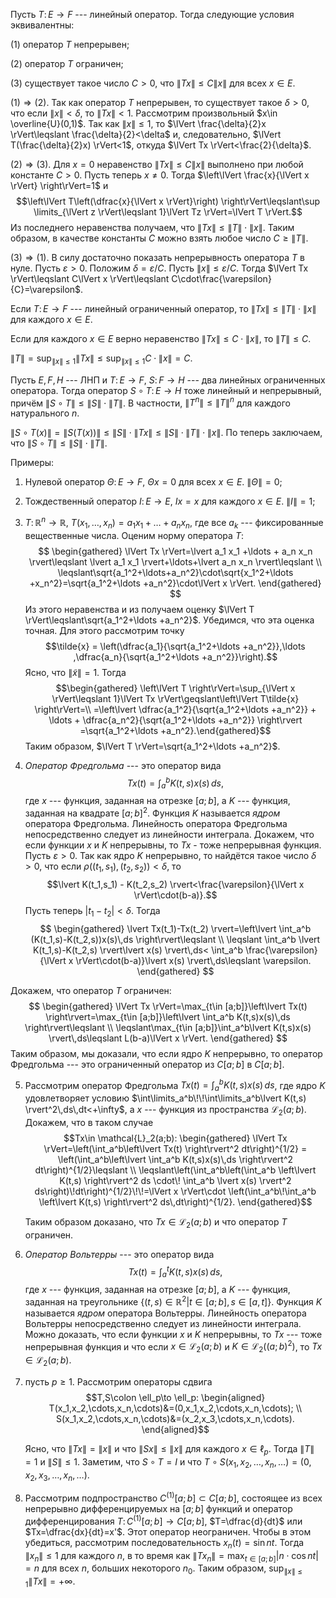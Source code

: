 Пусть $T\colon E\to F$ --- линейный оператор. Тогда следующие условия эквивалентны:

(1) оператор $T$ непрерывен;

(2) оператор $T$ ограничен;

(3) существует такое число $C>0$, что
    $\lVert Tx \rVert\leqslant C\lVert x \rVert$ для всех $x\in E$.

$(1)\Rightarrow (2)$. Так как оператор $T$ непрерывен, то существует такое $\delta>0$, что если $\lVert x \rVert<\delta$, то $\lVert Tx \rVert<1$. Рассмотрим произвольный $x\in \overline{U}(0,1)$.
Так как $\lVert x \rVert\leqslant 1$, то $\lVert \frac{\delta}{2}x \rVert\leqslant \frac{\delta}{2}<\delta$ и, следовательно, $\lVert T(\frac{\delta}{2}x) \rVert<1$, откуда $\lVert Tx \rVert<\frac{2}{\delta}$.

$(2)\Rightarrow (3)$. 
Для $x=0$ неравенство $\lVert Tx \rVert\leqslant C\lVert x \rVert$ выполнено при любой константе $C>0$. Пусть теперь $x\neq 0$. 
Тогда $\left\lVert \frac{x}{\lVert x \rVert} \right\rVert=1$ и $$\left\lVert T\left(\dfrac{x}{\lVert x \rVert}\right) \right\rVert\leqslant\sup \limits_{\lVert z \rVert\leqslant 1}\lVert Tz \rVert=\lVert T \rVert.$$
Из последнего неравенства получаем, что $\lVert Tx \rVert\leqslant \lVert T \rVert\cdot\lVert x \rVert$. 
Таким образом, в качестве константы $C$ можно взять любое число $C\geqslant \lVert T \rVert$.

$(3)\Rightarrow (1)$. 
В силу достаточно показать непрерывность оператора $T$ в нуле. 
Пусть $\varepsilon>0$. Положим $\delta = \varepsilon/C$.
Пусть $\lVert x \rVert\leqslant \varepsilon/C$. 
Тогда $\lVert Tx \rVert\leqslant C\lVert x \rVert\leqslant C\cdot\frac{\varepsilon}{C}=\varepsilon$.

Если $T\colon E\to F$ --- линейный ограниченный оператор, то $\lVert Tx \rVert\leqslant\lVert T \rVert\cdot\lVert x \rVert$ для каждого $x\in E$.

Если для каждого $x\in E$ верно неравенство $\lVert Tx \rVert\leqslant C\cdot\lVert x \rVert$, то $\lVert T \rVert\leqslant C$.

$\lVert T \rVert=\sup_{\lVert x \rVert\leqslant 1}\lVert Tx \rVert \leqslant \sup_{\lVert x \rVert\leqslant 1}C\cdot\lVert x \rVert=C$.

Пусть $E,F,H$ --- ЛНП и $T\colon E\to F$, $S\colon F\to H$ --- два линейных ограниченных оператора. 
Тогда оператор $S\circ T\colon E\to H$ тоже линейный и непрерывный, причём $\lVert S\circ T \rVert\leqslant \lVert S \rVert\cdot\lVert T \rVert$. 
В частности, $\lVert T^n \rVert\leqslant\lVert T \rVert^n$ для каждого натурального $n$.

$\lVert S\circ T(x) \rVert=\lVert S\left(T(x)\right) \rVert\leqslant\lVert S \rVert\cdot\lVert Tx\rVert\leqslant\lVert S \rVert\cdot\lVert T \rVert\cdot\lVert x \rVert$. 
По теперь заключаем, что $\lVert S\circ T \rVert\leqslant \lVert S \rVert\cdot\lVert T \rVert$.

Примеры:

1)  Нулевой оператор $\Theta\colon E\to F$, $\Theta x=0$ для всех
    $x\in E$. $\lVert \Theta \rVert=0$;

2)  Тождественный оператор $I\colon E\to E$, $Ix=x$ для каждого
    $x\in E$. $\lVert I \rVert=1$;

3)  $T\colon \mathbb{R}^n \to \mathbb{R}$,
    $T(x_1,\ldots,x_n)=a_1 x_1 +\ldots + a_n x_n$, где все $a_k$ ---
    фиксированные вещественные числа. 
    Оценим норму оператора $T$:
    $$
    \begin{gathered}
    \lVert Tx \rVert=\lvert a_1 x_1 +\ldots + a_n x_n \rvert\leqslant \lvert a_1 x_1 \rvert+\ldots+\lvert a_n x_n \rvert\leqslant
    \\
    \leqslant\sqrt{a_1^2+\ldots+a_n^2}\cdot\sqrt{x_1^2+\ldots +x_n^2}=\sqrt{a_1^2+\ldots +a_n^2}\cdot\lVert x \rVert.
    \end{gathered}
    $$
    Из этого неравенства и из получаем оценку
    $\lVert T \rVert\leqslant\sqrt{a_1^2+\ldots +a_n^2}$. Убедимся, что
    эта оценка точная. Для этого рассмотрим точку
    $$\tilde{x} = \left(\dfrac{a_1}{\sqrt{a_1^2+\ldots +a_n^2}},\ldots ,\dfrac{a_n}{\sqrt{a_1^2+\ldots +a_n^2}}\right).$$
    Ясно, что $\left\lVert \tilde{x} \right\rVert=1.$ Тогда
    $$\begin{gathered}
    \left\lVert T \right\rVert=\sup_{\lVert x \rVert\leqslant 1}\lVert Tx \rVert\geqslant\left\lVert T\tilde{x} \right\rVert=\\
    =\left\lvert \dfrac{a_1^2}{\sqrt{a_1^2+\ldots +a_n^2}} + \ldots + \dfrac{a_n^2}{\sqrt{a_1^2+\ldots +a_n^2}} \right\rvert
    =\sqrt{a_1^2+\ldots +a_n^2}.\end{gathered}$$ Таким образом,
    $\lVert T \rVert=\sqrt{a_1^2+\ldots +a_n^2}$.

4)  *Оператор Фредгольма* --- это оператор вида  $$Tx(t)=\int_a^b K(t,s)x(s)\,ds,$$ где $x$ --- функция, заданная на отрезке $[a;b]$, а $K$ --- функция, заданная на квадрате $[a;b]^2$.
    Функция $K$ называется *ядром* оператора Фредгольма. 
    Линейность оператора Фредгольма непосредственно следует из линейности интеграла. Докажем, что если функции $x$ и $K$ непрерывны, то $Tx$ - тоже непрерывная функция.
    Пусть $\varepsilon>0$. 
    Так как ядро $K$ непрерывно, то найдётся такое число $\delta>0$, что если $\rho((t_1,s_1),(t_2,s_2))<\delta$, то $$\lvert K(t_1,s_1) - K(t_2,s_2) \rvert<\frac{\varepsilon}{\lVert x \rVert\cdot(b-a)}.$$
    Пусть теперь $\lvert t_1-t_2 \rvert<\delta$. 
    Тогда
    $$
    \begin{gathered}
    \lvert Tx(t_1)-Tx(t_2) \rvert=\left\lvert \int_a^b (K(t_1,s)-K(t_2,s))x(s)\,ds \right\rvert\leqslant
    \\
    \leqslant \int_a^b \lvert K(t_1,s)-K(t_2,s) \rvert\lvert x(s) \rvert\,ds< \int_a^b \frac{\varepsilon}{\lVert x \rVert\cdot(b-a)}\lvert x(s) \rvert\,ds\leqslant \varepsilon.
    \end{gathered}
$$

Докажем, что оператор $T$ ограничен: 
$$
    \begin{gathered}
    \lVert Tx \rVert=\max_{t\in [a;b]}\left\lvert Tx(t) \right\rvert=\max_{t\in [a;b]}\left\lvert \int_a^b K(t,s)x(s)\,ds \right\rvert\leqslant
    \\
    \leqslant\max_{t\in [a;b]}\int_a^b\lvert K(t,s)x(s) \rvert\,ds\leqslant L(b-a)\lVert x \rVert.
    \end{gathered}
$$
Таким образом, мы доказали, что если ядро $K$ непрерывно, то оператор Фредгольма --- это ограниченный оператор из $C[a;b]$ в $C[a;b]$.

5) Рассмотрим оператор Фредгольма $Tx(t)=\int_a^b K(t,s)x(s)\,ds$, где ядро $K$ удовлетворяет условию $\int\limits_a^b\!\!\int\limits_a^b\lvert K(t,s) \rvert^2\,ds\,dt<+\infty$, а $x$ --- функция из пространства $\mathcal{L}_2(a;b)$. Докажем, что в таком случае 
   $$Tx\in \mathcal{L}_2(a;b): 
   \begin{gathered}
    \lVert Tx \rVert=\left(\int_a^b\left\lvert Tx(t) \right\rvert^2 dt\right)^{1/2} = \left(\int_a^b\left\lvert \int_a^b K(t,s)x(s)\,ds \right\rvert^2 dt\right)^{1/2}\leqslant
    \\
    \leqslant\left(\int_a^b\left(\int_a^b \left\lvert K(t,s) \right\rvert^2 ds \cdot\! \int_a^b \lvert x(s) \rvert^2 ds\right)\!dt\right)^{1/2}\!\!=\lVert x \rVert\cdot \left(\int_a^b\!\int_a^b \left\lvert K(t,s) \right\rvert^2 ds\,dt\right)^{1/2}.
    \end{gathered}$$

    Таким образом доказано, что $Tx\in \mathcal{L}_2(a;b)$ и что
    оператор $T$ ограничен.

6)  *Оператор Вольтерры* --- это оператор вида $$Tx(t)=\int_a^t K(t,s)x(s)\,ds,$$ где $x$ --- функция, заданная на отрезке $[a;b]$, а $K$ --- функция, заданная на треугольнике
    $\left\lbrace (t,s)\in\mathbb{R}^2 \left|\right. t\in [a;b], s\in [a,t] \right\rbrace$.
    Функция $K$ называется *ядром* оператора Вольтерры. Линейность оператора Вольтерры непосредственно следует из линейности интеграла.
    Можно доказать, что если функции $x$ и $K$ непрерывны, то $Tx$ --- тоже непрерывная функция и что если $x\in \mathcal{L}_2(a;b)$ и
    $K\in \mathcal{L}_2\left( (a;b)^2\right)$, то
    $Tx\in \mathcal{L}_2(a;b)$.

7)  пусть $p\geqslant 1$. Рассмотрим операторы сдвига     
   $$T,S\colon \ell_p\to \ell_p: 
   \begin{aligned}
    T(x_1,x_2,\cdots,x_n,\cdots)&=(0,x_1,x_2,\cdots,x_n,\cdots);
    \\
    S(x_1,x_2,\cdots,x_n,\cdots)&=(x_2,x_3,\cdots,x_n,\cdots).
    \end{aligned}$$

    Ясно, что $\lVert Tx \rVert=\lVert x \rVert$ и что $\lVert Sx \rVert\leqslant\lVert x \rVert$ для каждого $x\in \ell_p$. 
    Тогда $\lVert T \rVert=1$ и $\lVert S \rVert\leqslant 1$. Заметим, что $S\circ T=I$ и что $T\circ S(x_1,x_2,\ldots,x_n,\ldots)=(0,x_2,x_3,\ldots,x_n,\ldots)$.

8)  Рассмотрим подпространство $C^{(1)}[a;b]\subset C[a;b]$, состоящее из всех непрерывно дифференцируемых на $[a;b]$ функций и оператор дифференцирования $T\colon C^{(1)}[a;b]\to C[a;b]$, $T=\dfrac{d}{dt}$ или $Tx=\dfrac{dx}{dt}=x'$. 
	Этот оператор неограничен. 
	Чтобы в этом убедиться, рассмотрим последовательность $x_n(t)=\sin nt$. 
	Тогда $\lVert x_n \rVert\leqslant1$ для каждого $n$, в то время как $\lVert Tx_n \rVert=\max_{t\in [a;b]}\left\lvert n\cdot\cos nt \right\rvert=n$ для всех $n$, больших некоторого $n_0$. 
	Таким образом, $\sup_{\lVert x \rVert\leqslant 1}\left\lVert Tx \right\rVert=+\infty$.